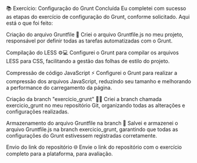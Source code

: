 📚 Exercício: Configuração do Grunt Concluída
Eu completei com sucesso as etapas do exercício de configuração do Grunt, conforme solicitado. Aqui está o que foi feito:

Criação do arquivo Gruntfile 📄
Criei o arquivo Gruntfile.js no meu projeto, responsável por definir todas as tarefas automatizadas com o Grunt.

Compilação do LESS ⚙️💻
Configurei o Grunt para compilar os arquivos LESS para CSS, facilitando a gestão das folhas de estilo do projeto.

Compressão de código JavaScript ⚡
Configurei o Grunt para realizar a compressão dos arquivos JavaScript, reduzindo seu tamanho e melhorando a performance do carregamento da página.

Criação da branch "exercicio_grunt" 🧑‍💻
Criei a branch chamada exercicio_grunt no meu repositório Git, organizando todas as alterações e configurações realizadas.

Armazenamento do arquivo Gruntfile na branch 💾
Salvei e armazenei o arquivo Gruntfile.js na branch exercicio_grunt, garantindo que todas as configurações do Grunt estivessem registradas corretamente.

Envio do link do repositório 🌐
Envie o link do repositório com o exercício completo para a plataforma, para avaliação.

